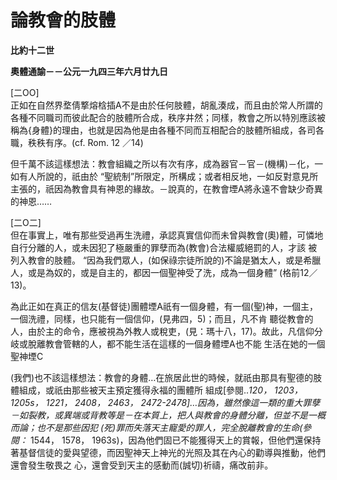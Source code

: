# 論教會的肢體


**比約十二世**

**奧體通諭－－公元一九四三年六月廿九日**





[二OO]  
正如在自然界堥倩撉熔梒插A不是由於任何肢體，胡亂湊成，而且由於常人所謂的各種不同職司而彼此配合的肢體所合成，秩序井然；同樣，教會之所以特別應該被
稱為{身體}的理由，也就是因為他是由各種不同而互相配合的肢體所組成，各司各職，秩秩有序。(cf. Rom. 12 ／14)

但千萬不該這樣想法：教會組織之所以有次有序，成為器官－官－(機構)－化，一如有人所說的，祇由於 “聖統制”所限定，所構成；或者相反地，一如反對意見所主張的，祇因為教會具有神恩的緣故。－說真的，在教會堙A將永遠不會缺少奇異的神恩……

[二O二]  
但在事實上，唯有那些受過再生洗禮，承認真實信仰而未曾與教會(奧)體，可憐地自行分離的人，或未因犯了極嚴重的罪孽而為(教會)合法權威絕罰的人，才該
被列入教會的肢體。 “因為我們眾人，(如保祿宗徒所說的)不論是猶太人，或是希臘人，或是為奴的，或是自主的，都因一個聖神受了洗，成為一個身體” 
(格前12／13)。

為此正如在真正的信友(基督徒)團體堙A祇有一個身體，有一個(聖)神，一個主，一個洗禮，同樣，也只能有一個信仰，(見弗四，5)；而且，凡不肯
聽從教會的人，由於主的命令，應被視為外教人或稅吏，(見：瑪十八，17)。故此，凡信仰分岐或脫離教會管轄的人，都不能生活在這樣的一個身體堙A也不能
生活在她的一個聖神堙C

(我們)也不該這樣想法：教會的身體…在旅居此世的時候，就祇由那具有聖德的肢體組成，或祇由那些被天主預定獲得永福的團體所
組成[參閱..*120， 1203， 1205s， 1221， 2408， 2463， 
2472-2478]…因為，雖然像這一類的重大罪孽－如裂教，或異端或背教等是－在本質上，把人與教會的身體分離，但並不是一概而論；也不是那些因犯
(死)罪而失落天主寵愛的罪人，完全脫離教會的生命(參閱：* 1544， 1578， 
1963s)，因為他們固已不能獲得天上的賞報，但他們還保持著基督信徒的愛與望德，而因聖神天上神光的光照及其在內心的勸導與推動，他們還會發生敬畏之
心，還會受到天主的感動而(誠切)祈禱，痛改前非。

